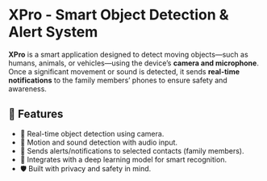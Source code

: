 # XPro - Smart Object Detection & Alert System

**XPro** is a smart  application designed to detect moving objects—such as humans, animals, or vehicles—using the device’s **camera and microphone**. Once a significant movement or sound is detected, it sends **real-time notifications** to the family members’ phones to ensure safety and awareness.

## 📱 Features

- 🎥 Real-time object detection using camera.
- 🎤 Motion and sound detection with audio input.
- 🔔 Sends alerts/notifications to selected contacts (family members).
- 🧠 Integrates with a deep learning model for smart recognition.
- 🛡️ Built with privacy and safety in mind.



